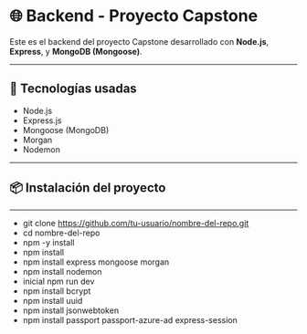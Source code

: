 # 🌐 Backend - Proyecto Capstone

Este es el backend del proyecto Capstone desarrollado con **Node.js**, **Express**, y **MongoDB (Mongoose)**.

---

## 🚀 Tecnologías usadas

- Node.js  
- Express.js  
- Mongoose (MongoDB)  
- Morgan  
- Nodemon  

---

## 📦 Instalación del proyecto

---
- git clone https://github.com/tu-usuario/nombre-del-repo.git
- cd nombre-del-repo
- npm -y install
- npm install
- npm install express mongoose morgan
- npm install nodemon
- inicial npm run dev
- npm install bcrypt
- npm install uuid
- npm install jsonwebtoken
- npm install passport passport-azure-ad express-session


